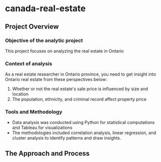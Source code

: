 # canada-real-estate
## Project Overview
### Objective of the analytic project
This project focuses on analyzing the real estate in Ontario 

### Context of analysis
As a real estate researcher in Ontario province, you need to get insight into Ontario real estate from these perspectives below:
1. Whether or not the real estate's sale price is influenced by size and location
2. The population, ethnicity, and criminal record affect property price

### Tools and Methodology
- Data analysis was conducted using Python for statistical computations and Tableau for visualizations
- The methodologies included correlation analysis, linear regression, and cluster analysis to identify patterns and draw insights.

## The Approach and Process
### 
